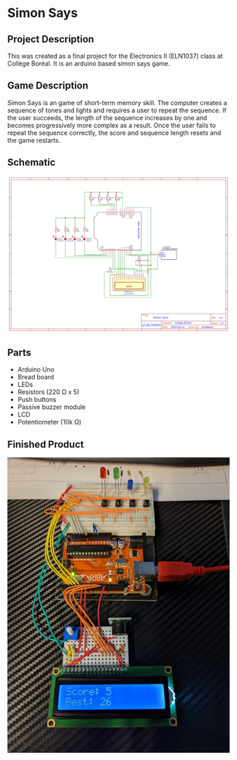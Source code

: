 # Simon Says

## Project Description

This was created as a final project for the Electronics II (ELN1037) class at Collège Boréal. It is an arduino based simon says game.

## Game Description

Simon Says is an game of short-term memory skill. The computer creates a sequence of tones and lights and requires a user to repeat the sequence. If the user succeeds, the length of the sequence increases by one and becomes progressively more complex as a result. Once the user fails to repeat the sequence correctly, the score and sequence length resets and the game restarts.

## Schematic

![](./Schematic_simon-says.png)

## Parts

- Arduino Uno​
- Bread board​
- LED​s
- Resistors (220 Ω x 5)​
- Push button​s
- Passive buzzer module​
- LCD​
- Potentiometer (10k Ω)​

## Finished Product

![](./Final-product.jpg)

